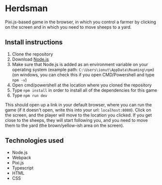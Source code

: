 # Herdsman

Pixi.js-based game in the browser, in which you control a farmer by clicking on the screen and in which you need to move sheeps to a yard.

## Install instructions

1. Clone the repository
2. Download [Node.js](https://nodejs.org/en/download/package-manager)
3. Make sure that Node.js is added as an environment variable on your operating system (example path: `C:\Users\ionut\AppData\Roaming\npm`) (on windows, you can check this if you open CMD/Powershell and type `npm -v`)
4. Open cmd/powershell at the location where you cloned the repository
5. Type `npm install` in order to install all of the dependencies for this game
6. Type `npm run dev`

This should open up a link in your default browser, where you can run the game (if it doesn't open, write this into your url: `localhost:8080`). Click on the screen, and the player will move to the location you clicked. If you get close to the sheeps, they will start following you, and you need to move them to the yard (the brown/yellow-ish area on the screen).

## Technologies used

- Node.js
- Webpack
- Pixi.js
- Typescript
- HTML
- CSS

